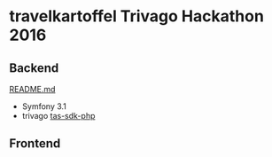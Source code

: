 # travelkartoffel Trivago Hackathon 2016

## Backend

[README.md](backend/README.md)

 - Symfony 3.1
 - trivago [tas-sdk-php](https://github.com/trivago/tas-sdk-php)

## Frontend
